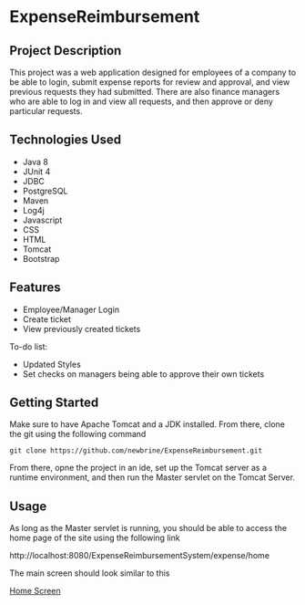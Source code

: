 # ExpenseReimbursement

## Project Description

This project was a web application designed for employees of a company to be able to login, submit expense reports for review and approval, and view previous requests they had submitted. There are also finance managers who are able to log in and view all requests, and then approve or deny particular requests.

## Technologies Used

* Java 8
* JUnit 4
* JDBC
* PostgreSQL
* Maven
* Log4j
* Javascript
* CSS
* HTML
* Tomcat
* Bootstrap

## Features

* Employee/Manager Login
* Create ticket
* View previously created tickets

To-do list:
* Updated Styles
* Set checks on managers being able to approve their own tickets

## Getting Started

Make sure to have Apache Tomcat and a JDK installed. From there, clone the git using the following command

`git clone https://github.com/newbrine/ExpenseReimbursement.git`

From there, opne the project in an ide, set up the Tomcat server as a runtime environment, and then run the Master servlet on the Tomcat Server.

## Usage

As long as the Master servlet is running, you should be able to access the home page of the site using the following link

http://localhost:8080/ExpenseReimbursementSystem/expense/home

The main screen should look similar to this

[Home Screen](/images/homescreen.PNG)

